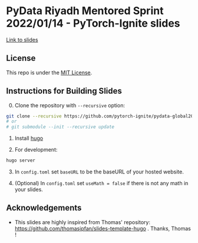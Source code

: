 # PyData Riyadh Mentored Sprint 2022/01/14 - PyTorch-Ignite slides

[Link to slides](https://pytorch-ignite.github.io/pydata-riyadh-2022-slides/)

## License

This repo is under the [MIT License](LICENSE).


## Instructions for Building Slides

0. Clone the repository with `--recursive` option:
```bash
git clone --recursive https://github.com/pytorch-ignite/pydata-global2021-slides.git
# or
# git submodule --init --recursive update
```

1. Install [hugo](https://gohugo.io/getting-started/installing/)

2. For development:

```bash
hugo server
```

3. In `config.toml` set `baseURL` to be the baseURL of your hosted website.

4. (Optional) In `config.toml` set `useMath = false` if there is not any math in your
slides.

## Acknowledgements

- This slides are highly inspired from Thomas' repository: https://github.com/thomasjpfan/slides-template-hugo . Thanks, Thomas !

